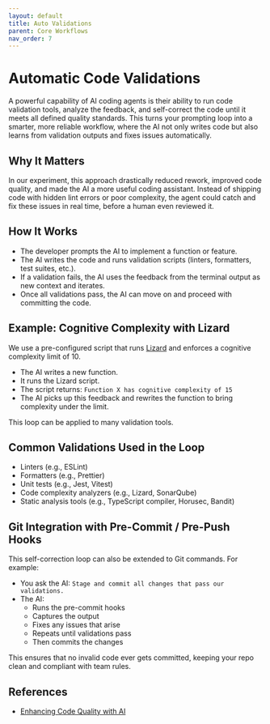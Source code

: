 ```yaml
---
layout: default
title: Auto Validations
parent: Core Workflows
nav_order: 7
---
```


# Automatic Code Validations

A powerful capability of AI coding agents is their ability to run code validation tools, analyze the feedback, and self-correct the code until it meets all defined quality standards. This turns your prompting loop into a smarter, more reliable workflow, where the AI not only writes code but also learns from validation outputs and fixes issues automatically.

## Why It Matters

In our experiment, this approach drastically reduced rework, improved code quality, and made the AI a more useful coding assistant. Instead of shipping code with hidden lint errors or poor complexity, the agent could catch and fix these issues in real time, before a human even reviewed it.

## How It Works

- The developer prompts the AI to implement a function or feature.
- The AI writes the code and runs validation scripts (linters, formatters, test suites, etc.).
- If a validation fails, the AI uses the feedback from the terminal output as new context and iterates.
- Once all validations pass, the AI can move on and proceed with committing the code.

## Example: Cognitive Complexity with Lizard

We use a pre-configured script that runs [Lizard](https://github.com/terryyin/lizard) and enforces a cognitive complexity limit of 10.

- The AI writes a new function.
- It runs the Lizard script.
- The script returns: `Function X has cognitive complexity of 15`
- The AI picks up this feedback and rewrites the function to bring complexity under the limit.

This loop can be applied to many validation tools.

## Common Validations Used in the Loop

- Linters (e.g., ESLint)
- Formatters (e.g., Prettier)
- Unit tests (e.g., Jest, Vitest)
- Code complexity analyzers (e.g., Lizard, SonarQube)
- Static analysis tools (e.g., TypeScript compiler, Horusec, Bandit)

## Git Integration with Pre-Commit / Pre-Push Hooks

This self-correction loop can also be extended to Git commands. For example:

- You ask the AI: `Stage and commit all changes that pass our validations.`
- The AI:
  - Runs the pre-commit hooks
  - Captures the output
  - Fixes any issues that arise
  - Repeats until validations pass
  - Then commits the changes

This ensures that no invalid code ever gets committed, keeping your repo clean and compliant with team rules.

## References

- [Enhancing Code Quality with AI](https://www.loom.com/share/32bd23d355d9438587d55d7a87b58ed1)
